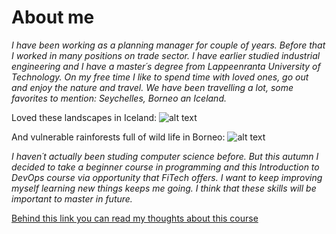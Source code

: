 About me
=============

*I have been working as a planning manager for couple of years. Before that I worked in many positions on trade sector. I have earlier studied industrial engineering and I have a master´s degree from Lappeenranta University of Technology. 
On my free time I like to spend time with loved ones, go out and enjoy the nature and travel. We have been travelling a lot, some favorites to mention: Seychelles, Borneo an Iceland.*

Loved these landscapes in Iceland: 
![alt text](https://pixabay.com/fi/photos/waterfalls-cliff-islanti-ruoho-1869418/)

And vulnerable rainforests full of wild life in Borneo:
![alt text](https://pixabay.com/fi/photos/oranki-%C3%A4iti-el%C3%A4in-nis%C3%A4k%C3%A4s-lapsi-3985939/)

*I haven´t actually been studing computer science before. But this autumn I decided to take a beginner course in programming and this Introduction to DevOps course via opportunity that FiTech offers. 
I want to keep improving myself learning new things keeps me going. I think that these skills will be important to master in future.*

[Behind this link you can read my thoughts about this course](..aaltomcc/cs-ej4101-fall-2019-070-starter/diary-070)
